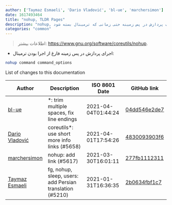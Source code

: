 ```yaml
---
author: ['Taymaz Esmaeli', 'Dario Vladović', 'bl-ue', 'marchersimon']
date: 1617493464
title: "nohup, TLDR Pages"
description: "nohup, اجرای یک پردازش در پس زمینه حتی زمانی که ترمینال بسته شود."
categories: "common"
---
```

> اطلاعات بیشتر: <https://www.gnu.org/software/coreutils/nohup>.

- اجرای پردازش در پس زمینه فارغ از اجرا بودن ترمینال:

```bash
nohup command command_options
```
List of changes to this documentation


Author | Description | ISO 8601 Date | GitHub link
------|-----|-----|-----
[bl-ue](mailto:54780737+bl-ue@users.noreply.github.com) | *: trim multiple spaces, fix line endings | 2021-04-04T01:44:24 | [04dd546e2de7](https://github.com/tldr-pages/tldr/commit/04dd546e2de7f59f40a867acca6f46b0dc8ea9b4)
[Dario Vladović](mailto:d.vladimyr@gmail.com) | coreutils*: use short more info links (#5658) | 2021-04-01T17:54:26 | [4830093903f6](https://github.com/tldr-pages/tldr/commit/4830093903f66ccf3ebbc2ecf477286e45edac59)
[marchersimon](mailto:50295997+marchersimon@users.noreply.github.com) | nohup: add link (#5617) | 2021-03-30T16:01:11 | [277fb1112311](https://github.com/tldr-pages/tldr/commit/277fb1112311d4c46c26d4f74e70ea5a7cb87173)
[Taymaz Esmaeli](mailto:56496286+opoet7@users.noreply.github.com) | fg, nohup, sleep, users: add Persian translation (#5210) | 2021-01-31T16:36:35 | [2b0634fbf1c7](https://github.com/tldr-pages/tldr/commit/2b0634fbf1c709967663989d12f6ee015d869a56)

